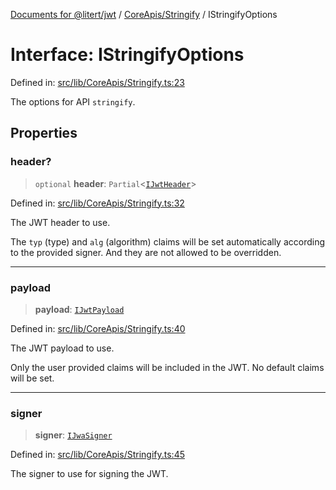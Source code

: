 [Documents for @litert/jwt](../../../index.md) / [CoreApis/Stringify](../index.md) / IStringifyOptions

# Interface: IStringifyOptions

Defined in: [src/lib/CoreApis/Stringify.ts:23](https://github.com/litert/jwt.js/blob/master/src/lib/CoreApis/Stringify.ts#L23)

The options for API `stringify`.

## Properties

### header?

> `optional` **header**: `Partial`\<[`IJwtHeader`](../../../Types/interfaces/IJwtHeader.md)\>

Defined in: [src/lib/CoreApis/Stringify.ts:32](https://github.com/litert/jwt.js/blob/master/src/lib/CoreApis/Stringify.ts#L32)

The JWT header to use.

The `typ` (type) and `alg` (algorithm) claims will be set
automatically according to the provided signer. And they are not
allowed to be overridden.

***

### payload

> **payload**: [`IJwtPayload`](../../../Types/interfaces/IJwtPayload.md)

Defined in: [src/lib/CoreApis/Stringify.ts:40](https://github.com/litert/jwt.js/blob/master/src/lib/CoreApis/Stringify.ts#L40)

The JWT payload to use.

Only the user provided claims will be included in the JWT.
No default claims will be set.

***

### signer

> **signer**: [`IJwaSigner`](../../../Types/interfaces/IJwaSigner.md)

Defined in: [src/lib/CoreApis/Stringify.ts:45](https://github.com/litert/jwt.js/blob/master/src/lib/CoreApis/Stringify.ts#L45)

The signer to use for signing the JWT.

